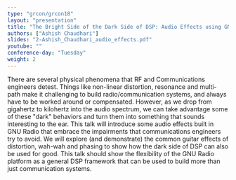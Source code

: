 ```yaml
---
type: "grcon/grcon18"
layout: "presentation"
title: "The Bright Side of the Dark Side of DSP: Audio Effects using GNU Radio"
authors: ["Ashish Chaudhari"]
slides: "2-Ashish_Chaudhari_audio_effects.pdf"
youtube: ""
conference-day: "Tuesday"
weight: 2
---
```

There are several physical phenomena that RF and Communications engineers detest. Things like non-linear distortion, resonance and multi-path make it challenging to build radio/communication systems, and always have to be worked around or compensated. However, as we drop from gigahertz to kilohertz into the audio spectrum, we can take advantage some of these "dark" behaviors and turn them into something that sounds interesting to the ear. This talk will introduce some audio effects built in GNU Radio that embrace the impairments that communications engineers try to avoid. We will explore (and demonstrate) the common guitar effects of distortion, wah-wah and phasing to show how the dark side of DSP can also be used for good. This talk should show the flexibility of the GNU Radio platform as a general DSP framework that can be used to build more than just communication systems.
